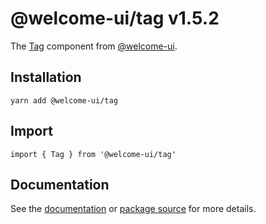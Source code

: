 # @welcome-ui/tag v1.5.2

The [Tag](http://welcome-ui.com/components/tag) component from [@welcome-ui](http://welcome-ui.com).

## Installation

    yarn add @welcome-ui/tag

## Import

    import { Tag } from '@welcome-ui/tag'

## Documentation

See the [documentation](http://welcome-ui.com/components/tag) or [package source](https://github.com/WTTJ/welcome-ui/tree/v1.5.2/packages/Tag) for more details.
